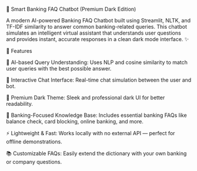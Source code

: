 🏦 Smart Banking FAQ Chatbot (Premium Dark Edition)

A modern AI-powered Banking FAQ Chatbot built using Streamlit, NLTK, and TF-IDF similarity to answer common banking-related queries.
This chatbot simulates an intelligent virtual assistant that understands user questions and provides instant, accurate responses in a clean dark mode interface. ✨

🌟 Features

🧠 AI-based Query Understanding: Uses NLP and cosine similarity to match user queries with the best possible answer.

💬 Interactive Chat Interface: Real-time chat simulation between the user and bot.

🌙 Premium Dark Theme: Sleek and professional dark UI for better readability.

🔐 Banking-Focused Knowledge Base: Includes essential banking FAQs like balance check, card blocking, online banking, and more.

⚡ Lightweight & Fast: Works locally with no external API — perfect for offline demonstrations.

📚 Customizable FAQs: Easily extend the dictionary with your own banking or company questions.